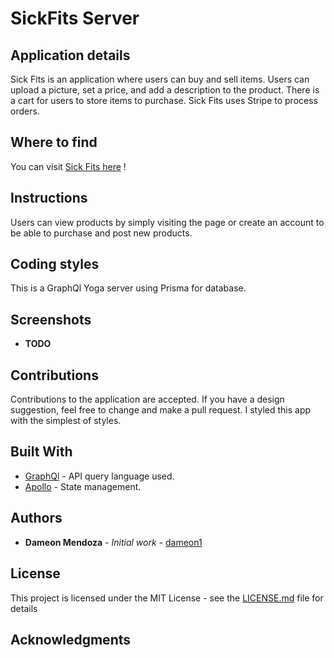 # SickFits Server

## Application details

  Sick Fits is an application where users can buy and sell items. Users can upload a picture, set a price, and add a description to the product. There is a cart for users to store items to purchase. Sick Fits uses Stripe to process orders.

## Where to find

You can visit  [Sick Fits here](https://sickfitsnext-production.herokuapp.com/) !

## Instructions

Users can view products by simply visiting the page or create an account to be able to purchase and post new products.

## Coding styles

This is a GraphQl Yoga server using Prisma for database.

## Screenshots
- **TODO**
<!-- - Mobile screenshots on the left and right
- On the left you will find what single recipe search will provide you
- On the right is the "search for" screen, where you can add and pick from options
- The middle picture is an overview of what the search result will look like on a full sized screen -->

<!-- <img align="left" width="200" height="300" src="/assets/images/singleRecipe.png">
<img align="right" width="200" height="300" src="/assets/images/homescreen.png">
<p align="center">
  <img width="600" height="520" src="/assets/images/searchedRecipes.png">
</p> -->

## Contributions

Contributions to the application are accepted. If you have a design suggestion, feel free to
change and make a pull request. I styled this app with the simplest of styles.

## Built With

- [GraphQl](https://graphql.org/) - API query language used.
- [Apollo](https://www.apollographql.com/) - State management.

<!-- TODO
  add Yoga
  add Prisma
 -->
## Authors

- **Dameon Mendoza** - *Initial work* - [dameon1](https://github.com/dameon1)

## License

This project is licensed under the MIT License - see the [LICENSE.md](LICENSE.md) file for details

## Acknowledgments
